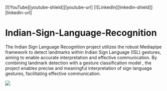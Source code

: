 [![YouTube][youtube-shield]][youtube-url]
[![LinkedIn][linkedin-shield]][linkedin-url]
# Indian-Sign-Language-Recognition
The Indian Sign Language Recognition project utilizes the robust Mediapipe framework to detect landmarks within Indian Sign Language (ISL) gestures, aiming to enable accurate interpretation and effective communication. By combining landmark detection with a gesture classification model , the project enables precise and meaningful interpretation of sign language gestures, facilitating effective communication.

![](sign.gif.JPG)
